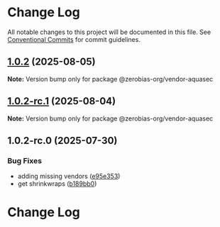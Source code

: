 # Change Log

All notable changes to this project will be documented in this file.
See [Conventional Commits](https://conventionalcommits.org) for commit guidelines.

## [1.0.2](https://github.com/zerobias-org/vendor/compare/@zerobias-org/vendor-aquasec@1.0.2-rc.1...@zerobias-org/vendor-aquasec@1.0.2) (2025-08-05)

**Note:** Version bump only for package @zerobias-org/vendor-aquasec





## [1.0.2-rc.1](https://github.com/zerobias-org/vendor/compare/@zerobias-org/vendor-aquasec@1.0.2-rc.0...@zerobias-org/vendor-aquasec@1.0.2-rc.1) (2025-08-04)

**Note:** Version bump only for package @zerobias-org/vendor-aquasec





## 1.0.2-rc.0 (2025-07-30)


### Bug Fixes

* adding missing vendors ([e95e353](https://github.com/zerobias-org/vendor/commit/e95e35309a1812973f4536f535eee460edc5414c))
* get shrinkwraps ([b189bb0](https://github.com/zerobias-org/vendor/commit/b189bb0cf53ad66427530ccc0eab7824527942d3))





# Change Log
